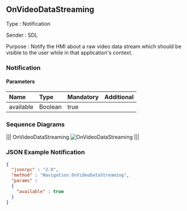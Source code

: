 ## OnVideoDataStreaming

Type
: Notification

Sender
: SDL

Purpose
: Notify the HMI about a raw video data stream which should be visible to the user while in that application's context.

### Notification

#### Parameters

|Name|Type|Mandatory|Additional|
|:---|:---|:--------|:---------|
|available|Boolean|true||

### Sequence Diagrams
|||
OnVideoDataStreaming
![OnVideoDataStreaming](./assets/OnVideoDataStreaming.jpg)
|||

### JSON Example Notification
```json
{
  "jsonrpc" : "2.0",
  "method" : "Navigation.OnVideoDataStreaming",
  "params" :  
  {
    "available" : true
  }
}
```
